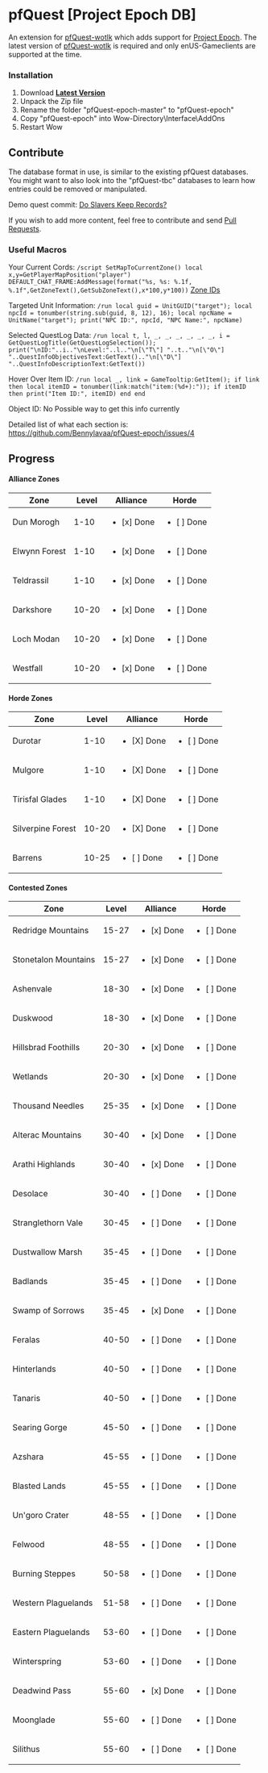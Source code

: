 # pfQuest [Project Epoch DB]

An extension for [pfQuest-wotlk](https://github.com/shagu/pfQuest) which adds support for [Project Epoch](https://www.project-epoch.net/).
The latest version of [pfQuest-wotlk](https://github.com/shagu/pfQuest) is required and only enUS-Gameclients are supported at the time.

### Installation
1. Download **[Latest Version](https://github.com/Bennylavaa/pfQuest-epoch/archive/master.zip)**
2. Unpack the Zip file
3. Rename the folder "pfQuest-epoch-master" to "pfQuest-epoch"
4. Copy "pfQuest-epoch" into Wow-Directory\Interface\AddOns
5. Restart Wow

## Contribute

The database format in use, is similar to the existing pfQuest databases.
You might want to also look into the "pfQuest-tbc" databases to learn how entries could be removed or manipulated.

Demo quest commit: [Do Slavers Keep Records?
](https://github.com/Bennylavaa/pfQuest-epoch/commit/39abc567413a0c004ea22ec38fed4eb2e486e9d6)

If you wish to add more content, feel free to contribute and send [Pull Requests](https://github.com/Bennylavaa/pfQuest-epoch/pulls).

### Useful Macros
Your Current Cords:
`/script SetMapToCurrentZone() local x,y=GetPlayerMapPosition("player") DEFAULT_CHAT_FRAME:AddMessage(format("%s, %s: %.1f, %.1f",GetZoneText(),GetSubZoneText(),x*100,y*100))`
[Zone IDs](https://github.com/Bennylavaa/wowchat-epoch/blob/main/src/main/resources/pre_cata_areas.csv)

Targeted Unit Information:
`/run local guid = UnitGUID("target"); local npcId = tonumber(string.sub(guid, 8, 12), 16); local npcName = UnitName("target"); print("NPC ID:", npcId, "NPC Name:", npcName)`

Selected QuestLog Data:
`/run local t, l, _, _, _, _, _, _, i = GetQuestLogTitle(GetQuestLogSelection()); print("\nID:"..i.."\nLevel:"..l.."\n[\"T\"] "..t.."\n[\"O\"] "..QuestInfoObjectivesText:GetText().."\n[\"D\"] "..QuestInfoDescriptionText:GetText())`

Hover Over Item ID:
`/run local _, link = GameTooltip:GetItem(); if link then local itemID = tonumber(link:match("item:(%d+):")); if itemID then print("Item ID:", itemID) end end`

Object ID:
No Possible way to get this info currently

Detailed list of what each section is: https://github.com/Bennylavaa/pfQuest-epoch/issues/4 

## Progress

#### Alliance Zones
| Zone           | Level         | Alliance      | Horde          | 
|----------------|---------------|---------------|----------------|
Dun Morogh|1-10|<ul><li>[x] Done</li></ul>|<ul><li>[ ] Done</li></ul>
Elwynn Forest|1-10|<ul><li>[x] Done</li></ul>|<ul><li>[ ] Done</li></ul>
Teldrassil|1-10|<ul><li>[x] Done</li></ul>|<ul><li>[ ] Done</li></ul>
Darkshore|10-20|<ul><li>[x] Done</li></ul>|<ul><li>[ ] Done</li></ul>
Loch Modan|10-20|<ul><li>[x] Done</li></ul>|<ul><li>[ ] Done</li></ul>
Westfall|10-20|<ul><li>[x] Done</li></ul>|<ul><li>[ ] Done</li></ul>

#### Horde Zones
| Zone           | Level         | Alliance      | Horde          | 
|----------------|---------------|---------------|----------------|
Durotar|1-10|<ul><li>[X] Done</li></ul>|<ul><li>[ ] Done</li></ul>
Mulgore|1-10|<ul><li>[X] Done</li></ul>|<ul><li>[ ] Done</li></ul>
Tirisfal Glades|1-10|<ul><li>[X] Done</li></ul>|<ul><li>[ ] Done</li></ul>
Silverpine Forest|10-20|<ul><li>[X] Done</li></ul>|<ul><li>[ ] Done</li></ul>
Barrens|10-25|<ul><li>[ ] Done</li></ul>|<ul><li>[ ] Done</li></ul>

#### Contested Zones
| Zone           | Level         | Alliance      | Horde          | 
|----------------|---------------|---------------|----------------|
Redridge Mountains|15-27|<ul><li>[x] Done</li></ul>|<ul><li>[ ] Done</li></ul>
Stonetalon Mountains|15-27|<ul><li>[x] Done</li></ul>|<ul><li>[ ] Done</li></ul>
Ashenvale|18-30|<ul><li>[x] Done</li></ul>|<ul><li>[ ] Done</li></ul>
Duskwood|18-30|<ul><li>[x] Done</li></ul>|<ul><li>[ ] Done</li></ul>
Hillsbrad Foothills|20-30|<ul><li>[x] Done</li></ul>|<ul><li>[ ] Done</li></ul>
Wetlands|20-30|<ul><li>[x] Done</li></ul>|<ul><li>[ ] Done</li></ul>
Thousand Needles|25-35|<ul><li>[x] Done</li></ul>|<ul><li>[ ] Done</li></ul>
Alterac Mountains|30-40|<ul><li>[x] Done</li></ul>|<ul><li>[ ] Done</li></ul>
Arathi Highlands|30-40|<ul><li>[x] Done</li></ul>|<ul><li>[ ] Done</li></ul>
Desolace|30-40|<ul><li>[ ] Done</li></ul>|<ul><li>[ ] Done</li></ul>
Stranglethorn Vale|30-45|<ul><li>[ ] Done</li></ul>|<ul><li>[ ] Done</li></ul>
Dustwallow Marsh|35-45|<ul><li>[ ] Done</li></ul>|<ul><li>[ ] Done</li></ul>
Badlands|35-45|<ul><li>[ ] Done</li></ul>|<ul><li>[ ] Done</li></ul>
Swamp of Sorrows|35-45|<ul><li>[x] Done</li></ul>|<ul><li>[ ] Done</li></ul>
Feralas|40-50|<ul><li>[ ] Done</li></ul>|<ul><li>[ ] Done</li></ul>
Hinterlands|40-50|<ul><li>[ ] Done</li></ul>|<ul><li>[ ] Done</li></ul>
Tanaris|40-50|<ul><li>[ ] Done</li></ul>|<ul><li>[ ] Done</li></ul>
Searing Gorge|45-50|<ul><li>[ ] Done</li></ul>|<ul><li>[ ] Done</li></ul>
Azshara|45-55|<ul><li>[ ] Done</li></ul>|<ul><li>[ ] Done</li></ul>
Blasted Lands|45-55|<ul><li>[ ] Done</li></ul>|<ul><li>[ ] Done</li></ul>
Un'goro Crater|48-55|<ul><li>[ ] Done</li></ul>|<ul><li>[ ] Done</li></ul>
Felwood|48-55|<ul><li>[ ] Done</li></ul>|<ul><li>[ ] Done</li></ul>
Burning Steppes|50-58|<ul><li>[ ] Done</li></ul>|<ul><li>[ ] Done</li></ul>
Western Plaguelands|51-58|<ul><li>[ ] Done</li></ul>|<ul><li>[ ] Done</li></ul>
Eastern Plaguelands|53-60|<ul><li>[ ] Done</li></ul>|<ul><li>[ ] Done</li></ul>
Winterspring|53-60|<ul><li>[ ] Done</li></ul>|<ul><li>[ ] Done</li></ul>
Deadwind Pass|55-60|<ul><li>[x] Done</li></ul>|<ul><li>[ ] Done</li></ul>
Moonglade|55-60|<ul><li>[ ] Done</li></ul>|<ul><li>[ ] Done</li></ul>
Silithus|55-60|<ul><li>[ ] Done</li></ul>|<ul><li>[ ] Done</li></ul>
